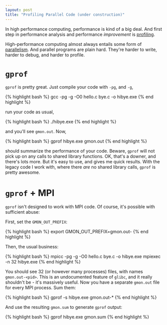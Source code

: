 ```yaml
---
layout: post
title: "Profiling Parallel Code (under construction)"
---
```


In high performance computing,
performance is kind of a big deal.
And first step in performance analysis 
and performance *improvement*
is
[profiling](http://en.wikipedia.org/wiki/Profiling_%28computer_programming%29).

High-performance computing almost always entails some
form of [parallelism](http://en.wikipedia.org/wiki/Parallel_computing).
And parallel programs are plain hard. They're harder to write,
harder to debug, and harder to profile.

# `gprof`

`gprof` is pretty great. Just compile your code with `-pg`, and `-g`,

{% highlight bash %}
    gcc -pg -g -O0 hello.c bye.c -o hibye.exe
{% end highlight %}

run your code as usual,

{% highlight bash %}
    ./hibye.exe
{% end highlight %}

and you'll see `gmon.out`. Now,

{% highlight bash %}
    gprof hibye.exe gmon.out
{% end highlight %}

should summarize the performance of your code.
Beware, `gprof` will not
pick up on any calls to shared library functions.
OK, that's a downer, and
there's lots more. But it's easy to use, and gives me quick results.
With the legacy code I work with, where there *are* no shared library calls,
`gprof` is pretty awesome.

# `gprof` + MPI

`gprof` isn't designed to work with MPI code.
Of course, it's possible with sufficient abuse:

First, set the `GMON_OUT_PREFIX`:

{% highlight bash %}
    export GMON_OUT_PREFIX=gmon.out-
{% end highlight %}

Then, the usual business:

{% highlight bash %}
    mpicc -pg -g -O0 hello.c bye.c -o hibye.exe
    mpiexec -n 32 hibye.exe
{% end highlight %}

You should see 32 (or however many processes) files,
with names `gmon.out-<pid>`.
This is an undocumented feature of `glibc`,
and it really shouldn't be - it's massively useful.
Now you have a separate `gmon.out` file for every
MPI process. Sum them:

{% highlight bash %}
    gprof -s hibye.exe gmon.out-*
{% end highlight %}

And use the resulting `gmon.sum` to generate
`gprof` output:

{% highlight bash %}
    gprof hibye.exe gmon.sum
{% end highlight %}
